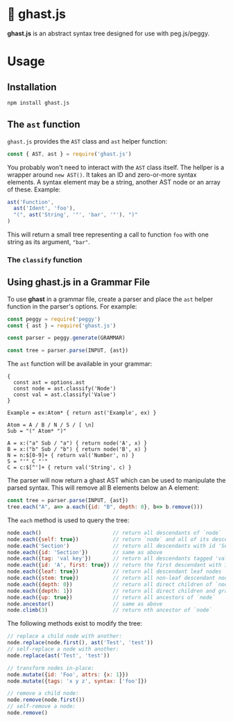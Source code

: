 # 🏰 **ghast.js**

**ghast.js** is an abstract syntax tree designed for use with peg.js/peggy.

# Usage

## Installation

```sh
npm install ghast.js
```

## The `ast` function

`ghast.js` provides the `AST` class and `ast` helper function:

```js
const { AST, ast } = require('ghast.js')
```

You probably won't need to interact with the `AST` class itself. The hellper is
a wrapper around `new AST()`. It takes an ID and zero-or-more syntax elements.
A syntax element may be a string, another AST node or an array of these.
Example:

```js
ast('Function',
  ast('Ident', 'foo'),
  "(", ast('String', '"', 'bar', '"'), ")"
)
```

This will return a small tree representing a call to function `foo` with one
string as its argument, `"bar"`.

### The `classify` function

## Using **ghast.js** in a Grammar File

To use **ghast** in a grammar file, create a parser and place the `ast` helper
function in the parser's options. For example:

```javascript
const peggy = require('peggy')
const { ast } = require('ghast.js')

const parser = peggy.generate(GRAMMAR)

const tree = parser.parse(INPUT, {ast})
```

The `ast` function will be available in your grammar:

```pegjs
{
  const ast = options.ast
  const node = ast.classify('Node')
  const val = ast.classify('Value')
}

Example = ex:Atom* { return ast('Example', ex) }

Atom = A / B / N / S / [ \n]
Sub = "(" Atom* ")"

A = x:("a" Sub / "a") { return node('A', x) }
B = x:("b" Sub / "b") { return node('B', x) }
N = n:$[0-9]+ { return val('Number', n) }
S = "'" C "'"
C = c:$[^']+ { return val('String', c) }
```

The parser will now return a ghast AST which can be used to manipulate the
parsed syntax. This will remove all B elements below an A element:

```javascript
const tree = parser.parse(INPUT, {ast})
tree.each("A", a=> a.each({id: "B", depth: 0}, b=> b.remove()))
```

The `each` method is used to query the tree:

```javascript
node.each()                       // return all descendants of `node`
node.each({self: true})           // return `node` and all of its descendants
node.each('Section')              // return all descendants with id 'Section'
node.each({id: 'Section'})        // same as above
node.each({tag: 'val key'})       // return all descendants tagged 'val' or 'key'
node.each({id: 'A', first: true}) // return the first descendant with id 'A'
node.each({leaf: true})           // return all descendant leaf nodes
node.each({stem: true})           // return all non-leaf descendant nodes
node.each({depth: 0})             // return all direct children of `node`
node.each({depth: 1})             // return all direct children and grandchildren
node.each({up: true})             // return all ancestors of `node`
node.ancestor()                   // same as above
node.climb(3)                     // return nth ancestor of `node`
```

The following methods exist to modify the tree:

```javascript
// replace a child node with another:
node.replace(node.first(), ast('Test', 'test'))
// self-replace a node with another:
node.replace(ast('Test', 'test'))

// transform nodes in-place:
node.mutate({id: 'Foo', attrs: {x: 1}})
node.mutate({tags: 'x y z', syntax: ['foo']})

// remove a child node:
node.remove(node.first())
// self-remove a node:
node.remove()
```
